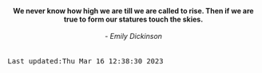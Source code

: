 
<div align="center"><b><span>We never know how high we are till we are called to rise. Then if we are true to form our statures touch the skies.</span></b><br><br><i> - Emily Dickinson</i></div>
<br><br><kbd>Last updated:Thu Mar 16 12:38:30 2023</kbd>